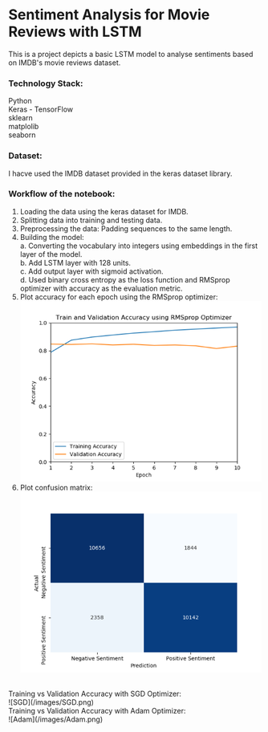 # Sentiment Analysis for Movie Reviews with LSTM

This is a project depicts a basic LSTM model to analyse sentiments based on IMDB's movie reviews dataset.<br>

### Technology Stack:<br>
Python<br>
Keras - TensorFlow<br>
sklearn<br>
matplolib<br>
seaborn<br>

### Dataset:<br>
I hacve used the IMDB dataset provided in the keras dataset library.<br>

### Workflow of the notebook:<br>
1. Loading the data using the keras dataset for IMDB.<br>
2. Splitting data into training and testing data.<br>
3. Preprocessing the data: Padding sequences to the same length.<br>
4. Building the model:<br>
  a. Converting the vocabulary into integers using embeddings in the first layer of the model.<br>
  b. Add LSTM layer with 128 units.<br>
  c. Add output layer with sigmoid activation.<br>
  d. Used binary cross entropy as the loss function and RMSprop optimizer with accuracy as the evaluation metric.<br>
 5. Plot accuracy for each epoch using the RMSprop optimizer:<br>
 ![TrainvsValidationacc](/images/TrainvsValidationAcc.png)
 6. Plot confusion matrix:<br>
 ![Confusion_Matrix](/images/Confusion_matrix.png)

<br>
Training vs Validation Accuracy with SGD Optimizer:<br>
![SGD](/images/SGD.png)
<br>
Training vs Validation Accuracy with Adam Optimizer:<br>
![Adam](/images/Adam.png)
